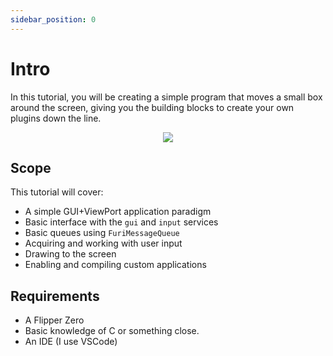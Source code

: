```yaml
---
sidebar_position: 0
---
```


# Intro

<subtitle>In this tutorial, you will be creating a simple program that moves a small box around the screen, giving you the building blocks to create your own plugins down the line.</subtitle>


<p align="center">
<img src="/img/first_plugin_ex.gif"></img>

</p>

## Scope

This tutorial will cover:
- A simple GUI+ViewPort application paradigm
- Basic interface with the `gui` and `input` services
- Basic queues using `FuriMessageQueue`
- Acquiring and working with user input
- Drawing to the screen
- Enabling and compiling custom applications

## Requirements

- A Flipper Zero
- Basic knowledge of C or something close.
- An IDE (I use VSCode)
